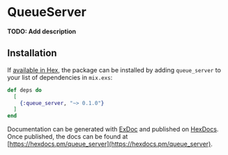 # QueueServer

**TODO: Add description**

## Installation

If [available in Hex](https://hex.pm/docs/publish), the package can be installed
by adding `queue_server` to your list of dependencies in `mix.exs`:

```elixir
def deps do
  [
    {:queue_server, "~> 0.1.0"}
  ]
end
```

Documentation can be generated with [ExDoc](https://github.com/elixir-lang/ex_doc)
and published on [HexDocs](https://hexdocs.pm). Once published, the docs can
be found at [https://hexdocs.pm/queue_server](https://hexdocs.pm/queue_server).

